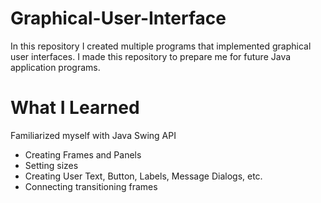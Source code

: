 # Graphical-User-Interface
In this repository I created multiple programs that implemented graphical user interfaces. I made this repository to prepare me for future Java application programs.
# What I Learned
Familiarized myself with Java Swing API
- Creating Frames and Panels
- Setting sizes 
- Creating User Text, Button, Labels, Message Dialogs, etc.
- Connecting transitioning frames
      
